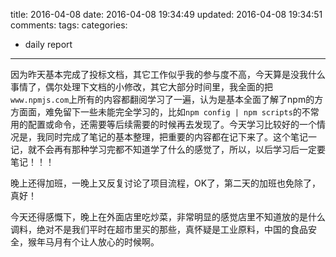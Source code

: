 title: 2016-04-08
date: 2016-04-08 19:34:49
updated: 2016-04-08 19:34:51
comments: 
tags:
categories:
- daily report

---

因为昨天基本完成了投标文档，其它工作似乎我的参与度不高，今天算是没我什么事情了，偶尔处理下文档的小修改，其它大部分时间里，我全面的把```www.npmjs.com```上所有的内容都翻阅学习了一遍，认为是基本全面了解了npm的方方面面，难免留下一些未能完全学习的，比如```npm config | npm scripts```的不常用的配置或命令，还需要等后续需要的时候再去发现了。今天学习比较好的一个情况是，我同时完成了笔记的基本整理，把重要的内容都在记下来了。这个笔记一记，就不会再有那种学习完都不知道学了什么的感觉了，所以，以后学习后一定要笔记！！！

晚上还得加班，一晚上又反复讨论了项目流程，OK了，第二天的加班也免除了，真好！

今天还得感慨下，晚上在外面店里吃炒菜，非常明显的感觉店里不知道放的是什么调料，绝对不是我们平时在超市里买的那些，真怀疑是工业原料，中国的食品安全，猴年马月有个让人放心的时候啊。
